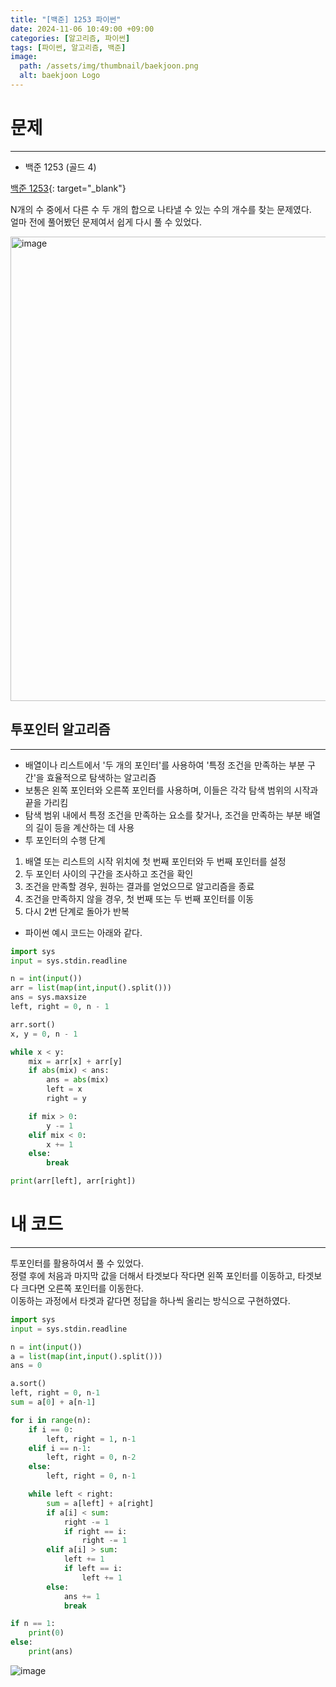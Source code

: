 ```yaml
---
title: "[백준] 1253 파이썬"
date: 2024-11-06 10:49:00 +09:00
categories: [알고리즘, 파이썬]
tags: [파이썬, 알고리즘, 백준]
image:
  path: /assets/img/thumbnail/baekjoon.png
  alt: baekjoon Logo
---
```

# 문제
---
- 백준 1253 (골드 4)

[백준 1253](https://www.acmicpc.net/problem/1253){: target="_blank"}

N개의 수 중에서 다른 수 두 개의 합으로 나타낼 수 있는 수의 개수를 찾는 문제였다.   
얼마 전에 풀어봤던 문제여서 쉽게 다시 풀 수 있었다.   

<img width="743" alt="image" src="https://github.com/user-attachments/assets/60720520-9c01-4c50-9004-d90d07acce0f">

## 투포인터 알고리즘
---
- 배열이나 리스트에서 '두 개의 포인터'를 사용하여 '특정 조건을 만족하는 부분 구간'을 효율적으로 탐색하는 알고리즘   
- 보통은 왼쪽 포인터와 오른쪽 포인터를 사용하며, 이들은 각각 탐색 범위의 시작과 끝을 가리킴   
- 탐색 범위 내에서 특정 조건을 만족하는 요소를 찾거나, 조건을 만족하는 부분 배열의 길이 등을 계산하는 데 사용    
- 투 포인터의 수행 단계   
1. 배열 또는 리스트의 시작 위치에 첫 번째 포인터와 두 번째 포인터를 설정
2. 두 포인터 사이의 구간을 조사하고 조건을 확인
3. 조건을 만족할 경우, 원하는 결과를 얻었으므로 알고리즘을 종료
4. 조건을 만족하지 않을 경우, 첫 번째 또는 두 번째 포인터를 이동
5. 다시 2번 단계로 돌아가 반복

- 파이썬 예시 코드는 아래와 같다.   

```python
import sys
input = sys.stdin.readline

n = int(input())
arr = list(map(int,input().split()))
ans = sys.maxsize
left, right = 0, n - 1

arr.sort()
x, y = 0, n - 1

while x < y:
    mix = arr[x] + arr[y]
    if abs(mix) < ans:
        ans = abs(mix)
        left = x
        right = y

    if mix > 0:
        y -= 1
    elif mix < 0:
        x += 1
    else:
        break

print(arr[left], arr[right])
```

# 내 코드
---
투포인터를 활용하여서 풀 수 있었다.   
정렬 후에 처음과 마지막 값을 더해서 타겟보다 작다면 왼쪽 포인터를 이동하고, 타겟보다 크다면 오른쪽 포인터를 이동한다.   
이동하는 과정에서 타겟과 같다면 정답을 하나씩 올리는 방식으로 구현하였다.   

```python
import sys
input = sys.stdin.readline

n = int(input())
a = list(map(int,input().split()))
ans = 0

a.sort()
left, right = 0, n-1
sum = a[0] + a[n-1]

for i in range(n):
    if i == 0:
        left, right = 1, n-1
    elif i == n-1:
        left, right = 0, n-2
    else:
        left, right = 0, n-1

    while left < right:
        sum = a[left] + a[right]
        if a[i] < sum:
            right -= 1
            if right == i:
                right -= 1
        elif a[i] > sum:
            left += 1
            if left == i:
                left += 1
        else:
            ans += 1
            break

if n == 1:
    print(0)
else:
    print(ans)
```

![image](https://github.com/user-attachments/assets/34ce608f-6dce-4d6b-b3eb-dd731f5e3b3c)
